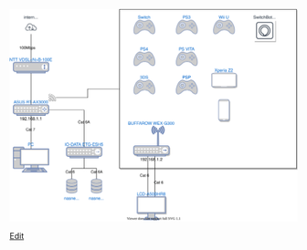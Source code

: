 
![Diagram](./home-network.svg)

<a href="https://app.diagrams.net/#Hkmor1%2Fhome-network%2Fmain%2Fhome-network.svg" target="_blank">Edit</a>
